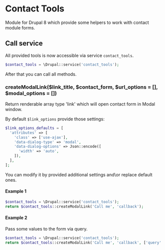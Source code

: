 # Contact Tools

Module for Drupal 8 which provide some helpers to work with contact module forms.

## Call service

All provided tools is now accessible via service `contact_tools`.

```php
$contact_tools = \Drupal::service('contact_tools');
```

After that you can call all methods.

### createModalLink($link_title, $contact_form, $url_options = [], $modal_options = [])

Return renderable array type 'link' which will open contact form in Modal window.

By default `$link_options` provide those settings:

```php
$link_options_defaults = [
  'attributes' => [
    'class' => ['use-ajax'],
    'data-dialog-type' => 'modal',
    'data-dialog-options' => Json::encode([
      'width' => 'auto',
    ]),
  ],
];
```

You can modify it by provided additional settings and\or replace default ones.

#### Example 1

```php
$contact_tools = \Drupal::service('contact_tools');
return $contact_tools::createModalLink('Call me', 'callback');
```

#### Example 2

Pass some values to the form via query.

```php
$contact_tools = \Drupal::service('contact_tools');
return $contact_tools::createModalLink('Call me', 'callback', ['query' => ['product' => $node->id()]]);
```